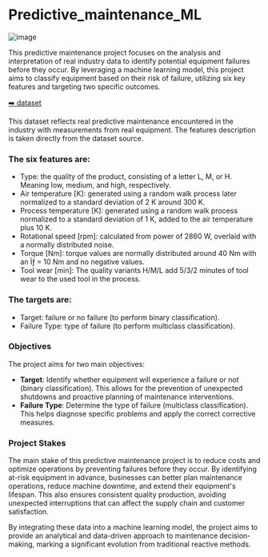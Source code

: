 # Predictive_maintenance_ML

![image](https://github.com/maevaportfolio/Predictive_maintenance_ML/assets/108234726/976d27c7-c857-44ff-9730-b0cf2d910005)


This predictive maintenance project focuses on the analysis and interpretation of real industry data to identify potential equipment failures before they occur. By leveraging a machine learning model, this project aims to classify equipment based on their risk of failure, utilizing six key features and targeting two specific outcomes.

[➡️ dataset](https://www.kaggle.com/datasets/stephanmatzka/predictive-maintenance-dataset-ai4i-2020)

This dataset reflects real predictive maintenance encountered in the industry with measurements from real equipment. The features description is taken directly from the dataset source.

### **The six features are:**
* Type: the quality of the product, consisting of a letter L, M, or H. Meaning low, medium, and high, respectively.
* Air temperature [K]: generated using a random walk process later normalized to a standard deviation of 2 K around 300 K.
* Process temperature [K]: generated using a random walk process normalized to a standard deviation of 1 K, added to the air temperature
plus 10 K.
* Rotational speed [rpm]: calculated from power of 2860 W, overlaid with a normally distributed noise.
* Torque [Nm]: torque values are normally distributed around 40 Nm with an Ïƒ = 10 Nm and no negative values.
* Tool wear [min]: The quality variants H/M/L add 5/3/2 minutes of tool wear to the used tool in the process.

### **The targets are:**
* Target: failure or no failure (to perform binary classification).
* Failure Type: type of failure (to perform multiclass classification).


### Objectives 

The project aims for two main objectives:

- **Target**: Identify whether equipment will experience a failure or not (binary classification). This allows for the prevention of unexpected shutdowns and proactive planning of maintenance interventions.  
- **Failure Type**: Determine the type of failure (multiclass classification). This helps diagnose specific problems and apply the correct corrective measures.  

### Project Stakes  

The main stake of this predictive maintenance project is to reduce costs and optimize operations by preventing failures before they occur. By identifying at-risk equipment in advance, businesses can better plan maintenance operations, reduce machine downtime, and extend their equipment's lifespan. This also ensures consistent quality production, avoiding unexpected interruptions that can affect the supply chain and customer satisfaction.

By integrating these data into a machine learning model, the project aims to provide an analytical and data-driven approach to maintenance decision-making, marking a significant evolution from traditional reactive methods.
